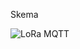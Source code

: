 Skema

![LoRa MQTT](https://github.com/user-attachments/assets/21d70350-9964-4dfc-b969-ebb0a4dbedeb)



